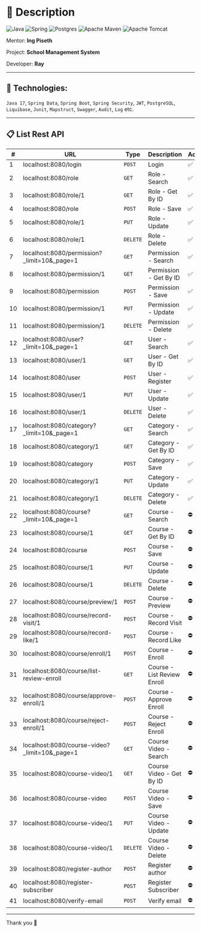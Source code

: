 # 🌱 Description

![Java](https://img.shields.io/badge/java-%23ED8B00.svg?style=for-the-badge&logo=openjdk&logoColor=white)
![Spring](https://img.shields.io/badge/spring-%236DB33F.svg?style=for-the-badge&logo=spring&logoColor=white)
![Postgres](https://img.shields.io/badge/postgres-%23316192.svg?style=for-the-badge&logo=postgresql&logoColor=white)
![Apache Maven](https://img.shields.io/badge/Apache%20Maven-C71A36?style=for-the-badge&logo=Apache%20Maven&logoColor=white)
![Apache Tomcat](https://img.shields.io/badge/apache%20tomcat-%23F8DC75.svg?style=for-the-badge&logo=apache-tomcat&logoColor=black)

Mentor: **Ing Piseth**

Project: **School Management System**

Developer: **Ray**

---

## 🔬 Technologies:
`Java 17`, `Spring Data`, `Spring Boot`, `Spring Security`, `JWT`, `PostgreSQL`, `Liquibase`, `Junit`, `Mapstruct`, `Swagger`, `Audit`, `Log` etc.

---

## 📋 List Rest API

| # | URL | Type | Description | Active |
| - | - | - | - | - |
| 1 | localhost:8080/login | `POST` | Login | ✅ |
| 2 | localhost:8080/role | `GET` | Role  - Search | ✅ |
| 3 | localhost:8080/role/1 | `GET` | Role - Get By ID | ✅ |
| 4 | localhost:8080/role | `POST` | Role - Save | ✅ |
| 5 | localhost:8080/role/1 | `PUT` | Role - Update | ✅ |
| 6 | localhost:8080/role/1 | `DELETE` | Role - Delete | ✅ |
| 7 | localhost:8080/permission?_limit=10&_page=1 | `GET` | Permission  - Search | ✅ |
| 8 | localhost:8080/permission/1 | `GET` | Permission - Get By ID | ✅ |
| 9 | localhost:8080/permission | `POST` | Permission - Save | ✅ |
| 10 | localhost:8080/permission/1 | `PUT` | Permission - Update | ✅ |
| 11 | localhost:8080/permission/1 | `DELETE` | Permission - Delete | ✅ |
| 12 | localhost:8080/user?_limit=10&_page=1 | `GET` | User  - Search | ✅ |
| 13 | localhost:8080/user/1 | `GET` | User - Get By ID | ✅ |
| 14 | localhost:8080/user | `POST` | User - Register | ✅ |
| 15 | localhost:8080/user/1 | `PUT` | User - Update | ✅ |
| 16 | localhost:8080/user/1 | `DELETE` | User - Delete | ✅ |
| 17 | localhost:8080/category?_limit=10&_page=1 | `GET` | Category  - Search | ✅ |
| 18 | localhost:8080/category/1 | `GET` | Category - Get By ID | ✅ |
| 19 | localhost:8080/category | `POST` | Category - Save | ✅ |
| 20 | localhost:8080/category/1 | `PUT` | Category - Update | ✅ |
| 21 | localhost:8080/category/1 | `DELETE` | Category - Delete | ✅ |
| 22 | localhost:8080/course?_limit=10&_page=1 | `GET` | Course  - Search | ⛔ |
| 23 | localhost:8080/course/1 | `GET` | Course - Get By ID | ⛔ |
| 24 | localhost:8080/course | `POST` | Course - Save | ⛔ |
| 25 | localhost:8080/course/1 | `PUT` | Course - Update | ⛔ |
| 26 | localhost:8080/course/1 | `DELETE` | Course - Delete | ⛔ |
| 27 | localhost:8080/course/preview/1 | `POST` | Course - Preview | ⛔ |
| 28 | localhost:8080/course/record-visit/1 | `POST` | Course - Record Visit | ⛔ |
| 29 | localhost:8080/course/record-like/1 | `POST` | Course - Record Like | ⛔ |
| 30 | localhost:8080/course/enroll/1 | `POST` | Course - Enroll | ⛔ |
| 31 | localhost:8080/course/list-review-enroll | `GET` | Course - List Review Enroll | ⛔ |
| 32 | localhost:8080/course/approve-enroll/1 | `POST` | Course - Approve Enroll | ⛔ |
| 33 | localhost:8080/course/reject-enroll/1 | `POST` | Course - Reject Enroll | ⛔ |
| 34 | localhost:8080/course-video?_limit=10&_page=1 | `GET` | Course Video  - Search | ⛔ |
| 35 | localhost:8080/course-video/1 | `GET` | Course Video - Get By ID | ⛔ |
| 36 | localhost:8080/course-video | `POST` | Course Video - Save | ⛔ |
| 37 | localhost:8080/course-video/1 | `PUT` | Course Video - Update | ⛔ |
| 38 | localhost:8080/course-video/1 | `DELETE` | Course Video - Delete | ⛔ |
| 39 | localhost:8080/register-author | `POST` | Register author | ⛔ |
| 40 | localhost:8080/register-subscriber | `POST` | Register Subscriber | ⛔ |
| 41 | localhost:8080/verify-email | `POST` | Verify email | ⛔ |

---

Thank you 🤗
